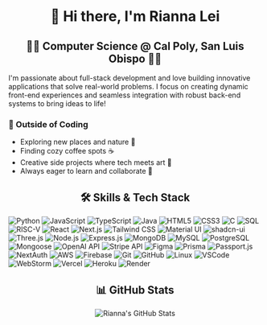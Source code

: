 <h1 align="center">🌟 Hi there, I'm Rianna Lei</h1>
<h2 align="center" >👩‍💻 Computer Science @ Cal Poly, San Luis Obispo 👩‍💻</h2>

<!-- About Me Section --> 
<p>
  I'm passionate about full-stack development and love building innovative applications that solve real-world problems. I focus on creating dynamic front-end experiences and seamless integration with robust back-end systems to bring ideas to life!   
</p>


<!-- Hobbies & Interests Section -->
<h3>🌱 Outside of Coding</h3>
<ul>
  <li>Exploring new places and nature 🌿</li>
  <li>Finding cozy coffee spots ☕</li>
  <li>Creative side projects where tech meets art 🎨</li>
  <li>Always eager to learn and collaborate 🤝</li>
</ul>

<h2 align="center">🛠 Skills & Tech Stack</h2>
<p >
  <!-- Icons for Programming Languages -->
  <img src="https://img.shields.io/badge/Python-3670A0?style=flat-square&logo=python&logoColor=ffdd54" alt="Python" />
  <img src="https://img.shields.io/badge/JavaScript-F7DF1E?style=flat-square&logo=javascript&logoColor=black" alt="JavaScript" />
  <img src="https://img.shields.io/badge/TypeScript-007ACC?style=flat-square&logo=typescript&logoColor=white" alt="TypeScript" />
  <img src="https://img.shields.io/badge/Java-007396?style=flat-square&logo=java&logoColor=white" alt="Java" />
  <img src="https://img.shields.io/badge/HTML5-E34F26?style=flat-square&logo=html5&logoColor=white" alt="HTML5" />
  <img src="https://img.shields.io/badge/CSS3-1572B6?style=flat-square&logo=css3&logoColor=white" alt="CSS3" />
  <img src="https://img.shields.io/badge/C-A8B9CC?style=flat-square&logo=c&logoColor=white" alt="C" />
  <img src="https://img.shields.io/badge/SQL-4479A1?style=flat-square&logo=postgresql&logoColor=white" alt="SQL" />
  <img src="https://img.shields.io/badge/RISC--V-000000?style=flat-square&logo=riscv&logoColor=white" alt="RISC-V" />

  <!-- Icons for Frontend Development -->
  <img src="https://img.shields.io/badge/React-61DAFB?style=flat-square&logo=react&logoColor=black" alt="React" />
  <img src="https://img.shields.io/badge/Next.js-000000?style=flat-square&logo=next.js&logoColor=white" alt="Next.js" />
  <img src="https://img.shields.io/badge/Tailwind_CSS-38B2AC?style=flat-square&logo=tailwind-css&logoColor=white" alt="Tailwind CSS" />
  <img src="https://img.shields.io/badge/Material--UI-0081CB?style=flat-square&logo=mui&logoColor=white" alt="Material UI" />
  <img src="https://img.shields.io/badge/shadcn--ui-2B2E4A?style=flat-square&logo=react&logoColor=white" alt="shadcn-ui" />
  <img src="https://img.shields.io/badge/Three.js-000000?style=flat-square&logo=three.js&logoColor=white" alt="Three.js" />

  <!-- Icons for Backend Development -->
  <img src="https://img.shields.io/badge/Node.js-339933?style=flat-square&logo=node.js&logoColor=white" alt="Node.js" />
  <img src="https://img.shields.io/badge/Express.js-000000?style=flat-square&logo=express&logoColor=white" alt="Express.js" />

  <!-- Icons for Databases -->
  <img src="https://img.shields.io/badge/MongoDB-47A248?style=flat-square&logo=mongodb&logoColor=white" alt="MongoDB" />
  <img src="https://img.shields.io/badge/MySQL-4479A1?style=flat-square&logo=mysql&logoColor=white" alt="MySQL" />
  <img src="https://img.shields.io/badge/PostgreSQL-336791?style=flat-square&logo=postgresql&logoColor=white" alt="PostgreSQL" />
  <img src="https://img.shields.io/badge/Mongoose-800000?style=flat-square&logo=mongoose&logoColor=white" alt="Mongoose" />

  <!-- Icons for AI/ML -->
  <img src="https://img.shields.io/badge/OpenAI_API-412991?style=flat-square&logo=openai&logoColor=white" alt="OpenAI API" />

  <!-- Icons for Frameworks & Libraries -->
  <img src="https://img.shields.io/badge/Stripe-008CDD?style=flat-square&logo=stripe&logoColor=white" alt="Stripe API" />
  <img src="https://img.shields.io/badge/Figma-F24E1E?style=flat-square&logo=figma&logoColor=white" alt="Figma" />
  <img src="https://img.shields.io/badge/Prisma-1B222D?style=flat-square&logo=prisma&logoColor=white" alt="Prisma" />
  <img src="https://img.shields.io/badge/Passport.js-34E27A?style=flat-square&logo=passport&logoColor=white" alt="Passport.js" />
  <img src="https://img.shields.io/badge/NextAuth.js-000000?style=flat-square&logo=next.js&logoColor=white" alt="NextAuth" />

  <!-- Icons for DevOps & Tools -->
  <img src="https://img.shields.io/badge/Amazon_AWS-FF9900?style=flat-square&logo=amazon-aws&logoColor=white" alt="AWS" />
  <img src="https://img.shields.io/badge/Firebase-FFCA28?style=flat-square&logo=firebase&logoColor=black" alt="Firebase" />
  <img src="https://img.shields.io/badge/Git-181717?style=flat-square&logo=git&logoColor=white" alt="Git" />
  <img src="https://img.shields.io/badge/GitHub-181717?style=flat-square&logo=github&logoColor=white" alt="GitHub" />
  <img src="https://img.shields.io/badge/Linux-FCC624?style=flat-square&logo=linux&logoColor=black" alt="Linux" />
  <img src="https://img.shields.io/badge/VSCode-0078D4?style=flat-square&logo=visual-studio-code&logoColor=white" alt="VSCode" />
  <img src="https://img.shields.io/badge/WebStorm-000000?style=flat-square&logo=jetbrains&logoColor=white" alt="WebStorm" />
  <img src="https://img.shields.io/badge/Vercel-000000?style=flat-square&logo=vercel&logoColor=white" alt="Vercel" />
  <img src="https://img.shields.io/badge/Heroku-430098?style=flat-square&logo=heroku&logoColor=white" alt="Heroku" />
  <img src="https://img.shields.io/badge/Render-46E3B7?style=flat-square&logo=render&logoColor=white" alt="Render" />
</p>

<h2 align="center">📊 GitHub Stats</h2>

<p align="center">
  <img src="https://github-readme-stats.vercel.app/api?username=riannalei&show_icons=true&theme=catppuccin_mocha" alt="Rianna's GitHub Stats" />
</p> 
